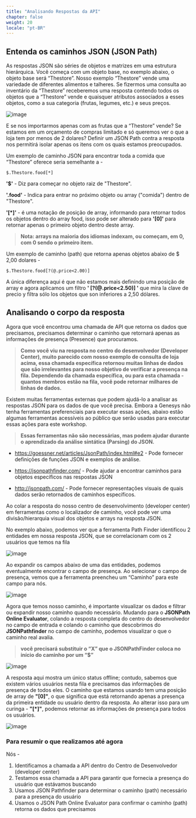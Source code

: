 ```yaml
---
title: "Analisando Respostas da API"
chapter: false
weight: 20
locale: "pt-BR"
---
```


## Entenda os caminhos JSON (JSON Path)
As respostas JSON são séries de objetos e matrizes em uma estrutura hierárquica. Você começa com um objeto base, no exemplo abaixo, o objeto base será “Thestore”. Nosso exemplo “Thestore” vende uma variedade de diferentes alimentos e talheres. Se fizermos uma consulta ao inventário da “Thestore” receberemos uma resposta contendo todos os objetos que a “Thestore” vende e quaisquer atributos associados a esses objetos, como a sua categoria (frutas, legumes, etc.) e seus preços.

![image](/images/storeexample.PNG)

E se nos importarmos apenas com as frutas que a “Thestore” vende? Se estamos em um orçamento de compras limitado e só queremos ver o que a loja tem por menos de 2 dolares? Definir um JSON Path contra a resposta nos permitirá isolar apenas os itens com os quais estamos preocupados.

Um exemplo de caminho JSON para encontrar toda a comida que “Thestore” oferece seria semelhante a -
```
$.Thestore.food[*]
```
**'$'** - Diz para começar no objeto raiz de "Thestore".

**'.food'** - Indica para entrar no próximo objeto ou array ("comida") dentro de "Thestore".

**'[*]'** - é uma notação de posição de array, informando para retornar todos os objetos dentro do array food, isso pode ser alterado para **'[0]'** para retornar apenas o primeiro objeto dentro deste array. 
>**Nota: arrays na maioria dos idiomas indexam, ou começam, em 0, com 0 sendo o primeiro item.**

Um exemplo de caminho (path) que retorna apenas objetos abaixo de $ 2,00 dolares - 
```
$.Thestore.food[?(@.price<2.00)]
```
A única diferença aqui é que não estamos mais definindo uma posição de array e agora aplicamos um filtro **' [?(@.price<2.50)] '** que mira la clave de precio y filtra sólo los objetos que son inferiores a 2,50 dólares.

## Analisando o corpo da resposta

Agora que você encontrou uma chamada de API que retorna os dados que precisamos, precisamos determinar o caminho que retornará apenas as informações de presença (Presence) que procuramos.
>**Como você viu na resposta no centro do desenvolvedor (Developer Center), muito parecido com nosso exemplo de consulta de loja acima, essa chamada específica retornou muitas linhas de dados que são irrelevantes para nosso objetivo de verificar a presença na fila. Dependendo da chamada específica, ou para esta chamada - quantos membros estão na fila, você pode retornar milhares de linhas de dados.**

Existem muitas ferramentas externas que podem ajudá-lo a analisar as respostas JSON para os dados de que você precisa. Embora a Genesys não tenha ferramentas preferenciais para executar essas ações, abaixo estão algumas ferramentas acessíveis ao público que serão usadas para executar essas ações para este workshop. 
>**Essas ferramentas não são necessárias, mas podem ajudar durante o aprendizado da análise sintática (Parsing) do JSON.**

  * https://goessner.net/articles/JsonPath/index.html#e2 - Pode fornecer definições de funções JSON e exemplos de análise.

  * https://jsonpathfinder.com/ - Pode ajudar a encontrar caminhos para objetos específicos nas respostas JSON

  * http://jsonpath.com/ - Pode fornecer representações visuais de quais dados serão retornados de caminhos específicos.

Ao colar a resposta do nosso centro de desenvolvimento (developer center) em ferramentas como o localizador de caminho, você pode ver uma divisão/hierarquia visual dos objetos e arrays na resposta JSON.

No exemplo abaixo, podemos ver que a ferramenta Path Finder identificou 2 entidades em nossa resposta JSON, que se correlacionam com os 2 usuários que temos na fila

![image](/images/pathfinder1.PNG)

Ao expandir os campos abaixo de uma das entidades, podemos eventualmente encontrar o campo de presença. Ao selecionar o campo de presença, vemos que a ferramenta preencheu um “Caminho” para este campo para nós.

![image](/images/pathfinder2.PNG)

Agora que temos nosso caminho, é importante visualizar os dados e filtrar ou expandir nosso caminho quando necessário. Mudando para o **JSONPath Online Evaluator**, colando a resposta completa do centro do desenvolvedor no campo de entrada e colando o caminho que descobrimos do **JSONPathfinder** no campo de caminho, podemos visualizar o que o caminho real avalia.
>**você precisará substituir o “X” que o JSONPathFinder coloca no início do caminho por um “$”**

![image](/images/Jsonpath1.PNG)

A resposta aqui mostra um único status offline; contudo, sabemos que existem vários usuários nesta fila e precisamos das informações de presença de todos eles. O caminho que estamos usando tem uma posição de array de **"[0]"**, o que significa que está retornando apenas a presença da primeira entidade ou usuário dentro da resposta. Ao alterar isso para um curinga - **"[*]"**, podemos retornar as informações de presença para todos os usuários.

![image](/images/Jsonpath2.PNG)

### Para resumir o que realizamos até agora
Nós -

1. Identificamos a chamada a API dentro do Centro de Desenvolvedor (developer center)
2. Testamos essa chamada a API para garantir que fornecia a presença do usuário que estávamos buscando
3. Usamos JSON Pathfinder para determinar o caminho (path) necessário para a presença do usuário
4. Usamos o JSON Path Online Evaluator para confirmar o caminho (path) retorna os dados que precisamos